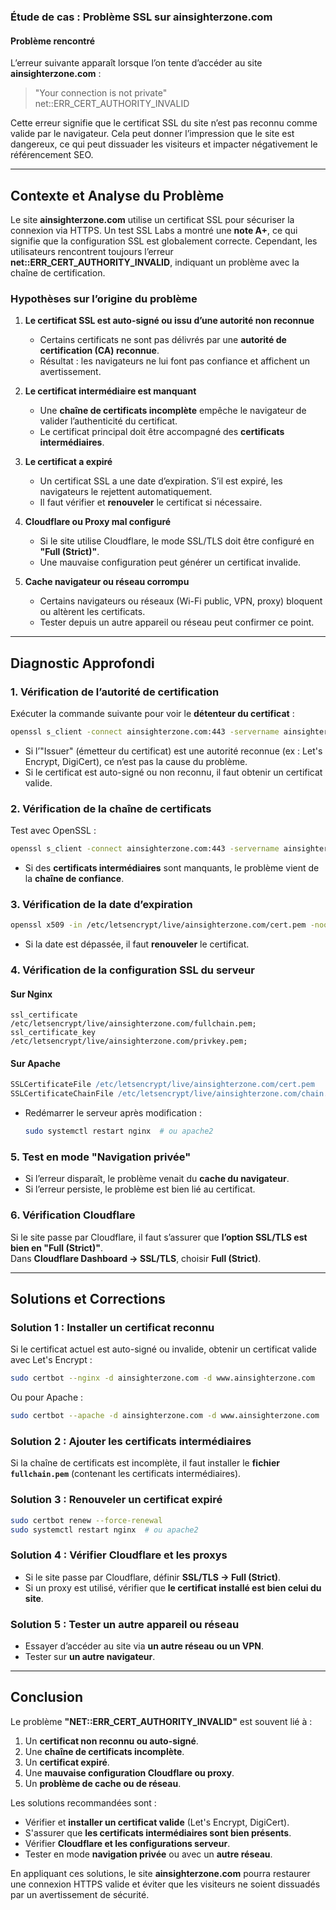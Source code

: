 ### Étude de cas : Problème SSL sur ainsighterzone.com

#### Problème rencontré
L’erreur suivante apparaît lorsque l’on tente d’accéder au site **ainsighterzone.com** :

> "Your connection is not private"  
> net::ERR_CERT_AUTHORITY_INVALID  

Cette erreur signifie que le certificat SSL du site n’est pas reconnu comme valide par le navigateur. Cela peut donner l’impression que le site est dangereux, ce qui peut dissuader les visiteurs et impacter négativement le référencement SEO.

---

## Contexte et Analyse du Problème
Le site **ainsighterzone.com** utilise un certificat SSL pour sécuriser la connexion via HTTPS. Un test SSL Labs a montré une **note A+**, ce qui signifie que la configuration SSL est globalement correcte. Cependant, les utilisateurs rencontrent toujours l’erreur **net::ERR_CERT_AUTHORITY_INVALID**, indiquant un problème avec la chaîne de certification.

### Hypothèses sur l’origine du problème
1. **Le certificat SSL est auto-signé ou issu d’une autorité non reconnue**  
   - Certains certificats ne sont pas délivrés par une **autorité de certification (CA) reconnue**.  
   - Résultat : les navigateurs ne lui font pas confiance et affichent un avertissement.

2. **Le certificat intermédiaire est manquant**  
   - Une **chaîne de certificats incomplète** empêche le navigateur de valider l’authenticité du certificat.  
   - Le certificat principal doit être accompagné des **certificats intermédiaires**.

3. **Le certificat a expiré**  
   - Un certificat SSL a une date d’expiration. S’il est expiré, les navigateurs le rejettent automatiquement.  
   - Il faut vérifier et **renouveler** le certificat si nécessaire.

4. **Cloudflare ou Proxy mal configuré**  
   - Si le site utilise Cloudflare, le mode SSL/TLS doit être configuré en **"Full (Strict)"**.  
   - Une mauvaise configuration peut générer un certificat invalide.

5. **Cache navigateur ou réseau corrompu**  
   - Certains navigateurs ou réseaux (Wi-Fi public, VPN, proxy) bloquent ou altèrent les certificats.  
   - Tester depuis un autre appareil ou réseau peut confirmer ce point.

---

## Diagnostic Approfondi
### 1. Vérification de l’autorité de certification
Exécuter la commande suivante pour voir le **détenteur du certificat** :
```sh
openssl s_client -connect ainsighterzone.com:443 -servername ainsighterzone.com | openssl x509 -noout -issuer -subject
```
- Si l’"Issuer" (émetteur du certificat) est une autorité reconnue (ex : Let's Encrypt, DigiCert), ce n’est pas la cause du problème.
- Si le certificat est auto-signé ou non reconnu, il faut obtenir un certificat valide.

### 2. Vérification de la chaîne de certificats
Test avec OpenSSL :
```sh
openssl s_client -connect ainsighterzone.com:443 -servername ainsighterzone.com -showcerts
```
- Si des **certificats intermédiaires** sont manquants, le problème vient de la **chaîne de confiance**.

### 3. Vérification de la date d’expiration
```sh
openssl x509 -in /etc/letsencrypt/live/ainsighterzone.com/cert.pem -noout -dates
```
- Si la date est dépassée, il faut **renouveler** le certificat.

### 4. Vérification de la configuration SSL du serveur
#### Sur Nginx
```nginx
ssl_certificate /etc/letsencrypt/live/ainsighterzone.com/fullchain.pem;
ssl_certificate_key /etc/letsencrypt/live/ainsighterzone.com/privkey.pem;
```
#### Sur Apache
```apache
SSLCertificateFile /etc/letsencrypt/live/ainsighterzone.com/cert.pem
SSLCertificateChainFile /etc/letsencrypt/live/ainsighterzone.com/chain.pem
```
- Redémarrer le serveur après modification :
  ```sh
  sudo systemctl restart nginx  # ou apache2
  ```

### 5. Test en mode "Navigation privée"
- Si l’erreur disparaît, le problème venait du **cache du navigateur**.
- Si l’erreur persiste, le problème est bien lié au certificat.

### 6. Vérification Cloudflare
Si le site passe par Cloudflare, il faut s’assurer que **l’option SSL/TLS est bien en "Full (Strict)"**.  
Dans **Cloudflare Dashboard → SSL/TLS**, choisir **Full (Strict)**.

---

## Solutions et Corrections
### Solution 1 : Installer un certificat reconnu
Si le certificat actuel est auto-signé ou invalide, obtenir un certificat valide avec Let's Encrypt :
```sh
sudo certbot --nginx -d ainsighterzone.com -d www.ainsighterzone.com
```
Ou pour Apache :
```sh
sudo certbot --apache -d ainsighterzone.com -d www.ainsighterzone.com
```

### Solution 2 : Ajouter les certificats intermédiaires
Si la chaîne de certificats est incomplète, il faut installer le **fichier `fullchain.pem`** (contenant les certificats intermédiaires).

### Solution 3 : Renouveler un certificat expiré
```sh
sudo certbot renew --force-renewal
sudo systemctl restart nginx  # ou apache2
```

### Solution 4 : Vérifier Cloudflare et les proxys
- Si le site passe par Cloudflare, définir **SSL/TLS → Full (Strict)**.
- Si un proxy est utilisé, vérifier que **le certificat installé est bien celui du site**.

### Solution 5 : Tester un autre appareil ou réseau
- Essayer d’accéder au site via **un autre réseau ou un VPN**.
- Tester sur **un autre navigateur**.

---

## Conclusion
Le problème **"NET::ERR_CERT_AUTHORITY_INVALID"** est souvent lié à :
1. Un **certificat non reconnu ou auto-signé**.
2. Une **chaîne de certificats incomplète**.
3. Un **certificat expiré**.
4. Une **mauvaise configuration Cloudflare ou proxy**.
5. Un **problème de cache ou de réseau**.

Les solutions recommandées sont :
- Vérifier et **installer un certificat valide** (Let's Encrypt, DigiCert).
- S'assurer que **les certificats intermédiaires sont bien présents**.
- Vérifier **Cloudflare et les configurations serveur**.
- Tester en mode **navigation privée** ou avec un **autre réseau**.

En appliquant ces solutions, le site **ainsighterzone.com** pourra restaurer une connexion HTTPS valide et éviter que les visiteurs ne soient dissuadés par un avertissement de sécurité.
